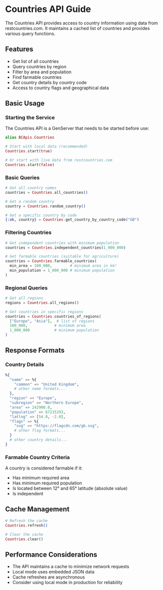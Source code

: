 # Countries API Guide

The Countries API provides access to country information using data from restcountries.com. It maintains a cached list of countries and provides various query functions.

## Features

- Get list of all countries
- Query countries by region
- Filter by area and population
- Find farmable countries
- Get country details by country code
- Access to country flags and geographical data

## Basic Usage

### Starting the Service

The Countries API is a GenServer that needs to be started before use:

```elixir
alias BCApis.Countries

# Start with local data (recommended)
Countries.start(true)

# Or start with live data from restcountries.com
Countries.start(false)
```

### Basic Queries

```elixir
# Get all country names
countries = Countries.all_countries()

# Get a random country
country = Countries.random_country()

# Get a specific country by code
{:ok, country} = Countries.get_country_by_country_code("GB")
```

### Filtering Countries

```elixir
# Get independent countries with minimum population
countries = Countries.independent_countries(1_000_000)

# Get farmable countries (suitable for agriculture)
countries = Countries.farmable_countries(
  min_area = 100_000,        # minimum area in km²
  min_population = 1_000_000 # minimum population
)
```

### Regional Queries

```elixir
# Get all regions
regions = Countries.all_regions()

# Get countries in specific regions
countries = Countries.countries_of_regions(
  ["Europe", "Asia"],  # list of regions
  100_000,            # minimum area
  1_000_000           # minimum population
)
```

## Response Formats

### Country Details

```elixir
%{
  "name" => %{
    "common" => "United Kingdom",
    # other name formats...
  },
  "region" => "Europe",
  "subregion" => "Northern Europe",
  "area" => 242900.0,
  "population" => 67215293,
  "latlng" => [54.0, -2.0],
  "flags" => %{
    "svg" => "https://flagcdn.com/gb.svg",
    # other flag formats...
  }
  # other country details...
}
```

### Farmable Country Criteria

A country is considered farmable if it:
- Has minimum required area
- Has minimum required population
- Is located between 12° and 65° latitude (absolute value)
- Is independent

## Cache Management

```elixir
# Refresh the cache
Countries.refresh()

# Clear the cache
Countries.clear()
```

## Performance Considerations

- The API maintains a cache to minimize network requests
- Local mode uses embedded JSON data
- Cache refreshes are asynchronous
- Consider using local mode in production for reliability
